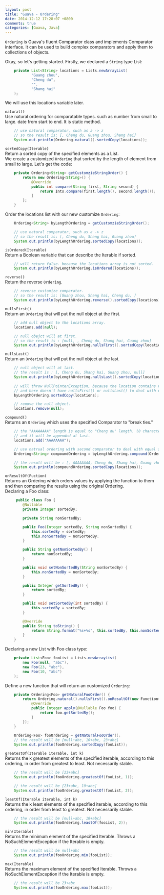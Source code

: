 ```yaml
---
layout: post
title: "Guava - Ordering"
date: 2014-12-12 17:28:07 +0800
comments: true
categories: [Guava, Java]
---
```


`Ordering` is Guava's fluent Comparator class and implements Comparator interface. It can be used to build complex comparators and apply them to collections of objects. 

Okay, so let's getting started. Firstly, we declared a `String` type List:   
``` Java
    private List<String> locations = Lists.newArrayList(
            "Guang zhou",
            "Cheng du",
            "",
            "Shang hai"
    );
``` 
We will use this locations variable later.
<!-- more -->

`natural()`   
Use natural ordering for comparatable types. such as number from small to large. date from start to end. It is static method.   
``` Java
    // use natural comparator, such as a -> z
    // so the result is: [, Cheng du, Guang zhou, Shang hai]
    System.out.println(Ordering.natural().sortedCopy(locations));
```

`sortedCopy(Iterable)`   
Return a sorted copy of the specified elements as a List.    
We create a customized `Ordering` that sorted by the length of element from small to large. Let's get the code:
``` Java
    private Ordering<String> getCustomzieStringOrder() {
        return new Ordering<String>() {
            @Override
            public int compare(String first, String second) {
                return Ints.compare(first.length(), second.length());
            }
        };
    }
```
Order the locations list with our new customize `Ordering`:   
``` Java
	Ordering<String> byLengthOrdering = getCustomzieStringOrder();

    // use natural comparator, such as a -> z
    // so the result is: [, Cheng du, Shang hai, Guang zhou]
    System.out.println(byLengthOrdering.sortedCopy(locations));
```

`isOrdered(Iterable)`   
Return a Boolean variable that can describe the Iterable if sorted.
``` Java
	// will return false. because the locations array is not sorted.
    System.out.println(byLengthOrdering.isOrdered(locations));
```

`reverse()`   
Return the reverse `Ordering`.
``` Java
    // reverse customize comparator.
    // so the result is: [Guang zhou, Shang hai, Cheng du, ]
    System.out.println(byLengthOrdering.reverse().sortedCopy(locations));
```

`nullsFirst()`   
Return an `Ordering` that will put the null object at the first.
``` Java
    // add null object to the locations array.
    locations.add(null);

    // null obejct will at first.
    // so the result is : [null, , Cheng du, Shang hai, Guang zhou]
    System.out.println(byLengthOrdering.nullsFirst().sortedCopy(locations));
```

`nullsLast()`   
Return an `Ordering` that will put the null object at the last.
``` Java
	// null object will at last.
    // the result is : [, Cheng du, Shang hai, Guang zhou, null]
    System.out.println(byLengthOrdering.nullsLast().sortedCopy(locations));
    
    // will throw NullPointerException, because the location contains null object.
    // and here doesn't have nullsFirst() or nullsLast() to deal with null object.
    byLengthOrdering.sortedCopy(locations);

    // remove the null object.
    locations.remove(null);
```

`compound()`   
Returns an `Ordering` which uses the specified Comparator to "break ties."
``` Java
    // the "AAAAAAAA" length is equal to "Cheng du" length. (8 characters)
    // and it will be appended at last.
    locations.add("AAAAAAAA");

    // use natrual ordering with second comparator to deal with equal situation.
    Ordering<String> compoundOrdering = byLengthOrdering.compound(Ordering.natural());

    // the result will be : [, AAAAAAAA, Cheng du, Shang hai, Guang zhou]
    System.out.println(compoundOrdering.sortedCopy(locations));
```

`onResultOf(Fuction)`   
Returns an Ordering which orders values by applying the function to them and then comparing the results using the original Ordering.   
Declaring a Foo class:
``` Java
	 public class Foo {
        @Nullable
        private Integer sortedBy;

        private String nonSortedBy;

        public Foo(Integer sortedBy, String nonSortedBy) {
            this.sortedBy = sortedBy;
            this.nonSortedBy = nonSortedBy;
        }

        public String getNonSortedBy() {
            return nonSortedBy;
        }

        public void setNonSortedBy(String nonSortedBy) {
            this.nonSortedBy = nonSortedBy;
        }

        public Integer getSortedBy() {
            return sortedBy;
        }

        public void setSortedBy(int sortedBy) {
            this.sortedBy = sortedBy;
        }

        @Override
        public String toString() {
            return String.format("%s+%s", this.sortedBy, this.nonSortedBy);
        }
    }
```
Declaring a new List with Foo class type:
``` Java
	private List<Foo> fooList = Lists.newArrayList(
        new Foo(null, "abc"),
        new Foo(23, "abc"),
        new Foo(10, "abc")
    );	
```
Define a new function that will return an customized `Ordering`:
``` Java
    private Ordering<Foo> getNaturalFooOrder() {
        return Ordering.natural().nullsFirst().onResultOf(new Function<Foo, Integer>() {
            @Override
            public Integer apply(@Nullable Foo foo) {
                return foo.getSortedBy();
            }
        });
    }
    
    Ordering<Foo> fooOrdering = getNaturalFooOrder();
    // the result will be [null+abc, 10+abc, 23+abc]
    System.out.println(fooOrdering.sortedCopy(fooList));
```

`greatestOf(Iterable iterable, int k)`   
Returns the k greatest elements of the specified iterable, according to this ordering, in order from greatest to least. Not necessarily stable.
``` Java
    // the result will be [23+abc]
    System.out.println(fooOrdering.greatestOf(fooList, 1));

    // the result will be [23+abc, 10+abc]
    System.out.println(fooOrdering.greatestOf(fooList, 2));
```

`leastOf(Iterable iterable, int k)`   
Returns the k least elements of the specified iterable, according to this ordering, in order from least to greatest. Not necessarily stable.
``` Java
    // the result will be [null+abc, 10+abc]
    System.out.println(fooOrdering.leastOf(fooList, 2));
``` 

`min(Iterable)`   
Returns the minimum element of the specified Iterable. Throws a NoSuchElementException if the Iterable is empty.   
``` Java
    // the result will be null+abc
    System.out.println(fooOrdering.min(fooList));
```

`max(Iterable)`   
Returns the maximum element of the specified Iterable. Throws a NoSuchElementException if the Iterable is empty.   
``` Java
    // the result will be 23+abc
    System.out.println(fooOrdering.max(fooList));
```








